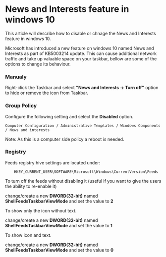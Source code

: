 # News and Interests feature in windows 10
This article will describe how to disable or chnage the News and Interests feature in windows 10.

Microsoft has introduced a new feature on windows 10 named News and Interests as part of KB5003214 update.
This can cause additional network traffic and take up valuable space on your taskbar, bellow are some of the options to change its behaviour.  

### Manualy

Right-click the Taskbar and select **“News and Interests -> Turn off”** option to hide or remove the icon from Taskbar.


### Group Policy

Configure the following setting and select the **Disabled** option.

    Computer Configuration / Administrative Templates / Windows Components / News and interests

Note: As this is a computer side policy a reboot is needed.


### Registry 

Feeds registry hive settings are located under: 
        
        HKEY_CURRENT_USER\SOFTWARE\Microsoft\Windows\CurrentVersion\Feeds

To turn off the feeds without disabling it (useful if you want to give the users the ability to re-enable it)

change/create a new **DWORD(32-bit)** named **ShellFeedsTaskbarViewMode** and set the value to **2**

To show only the icon without text.

change/create a new **DWORD(32-bit)** named **ShellFeedsTaskbarViewMode** and set the value to **1**

To show icon and text.

change/create a new **DWORD(32-bit)** named **ShellFeedsTaskbarViewMode** and set the value to **0**
